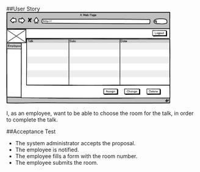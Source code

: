 ##User Story
<img src="https://github.com/FEUPTalks/Frontend/blob/develop/prototype/imagens/employee_view.jpg" alt="Drawing" width="430px"/><br/>

I, as an employee, want to be able to choose the room for the talk, in order to complete the talk.

##Acceptance Test

* The system administrator accepts the proposal.
* The employee is notified.
* The employee fills a form with the room number.
* The employee submits the room.
